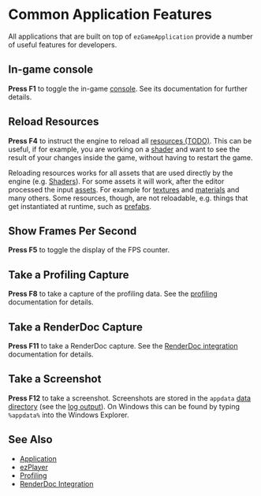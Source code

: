 # Common Application Features

All applications that are built on top of `ezGameApplication` provide a number of useful features for developers.

## In-game console

**Press F1** to toggle the in-game [console](../../debugging/console.md). See its documentation for further details.

## Reload Resources

**Press F4** to instruct the engine to reload all [resources (TODO)](../resource-management.md). This can be useful, if for example, you are working on a [shader](../../graphics/shaders/shaders-overview.md) and want to see the result of your changes inside the game, without having to restart the game.

Reloading resources works for all assets that are used directly by the engine (e.g. [Shaders](../../graphics/shaders/shaders-overview.md)). For some assets it will work, after the editor processed the input [assets](../../assets/assets-overview.md). For example for [textures](../../graphics/textures-overview.md) and [materials](../../materials/materials-overview.md) and many others. Some resources, though, are not reloadable, e.g. things that get instantiated at runtime, such as [prefabs](../../prefabs/prefabs-overview.md).

## Show Frames Per Second

**Press F5** to toggle the display of the FPS counter.

## Take a Profiling Capture

**Press F8** to take a capture of the profiling data. See the [profiling](../../performance/profiling.md) documentation for details.

## Take a RenderDoc Capture

**Press F11** to take a RenderDoc capture. See the [RenderDoc integration](../../debugging/renderdoc.md) documentation for details.

## Take a Screenshot

**Press F12** to take a screenshot. Screenshots are stored in the `appdata` [data directory](../../projects/data-directories.md) (see the [log output](../../debugging/logging.md)). On Windows this can be found by typing `%appdata%` into the Windows Explorer.

## See Also


* [Application](application.md)
* [ezPlayer](../../tools/player.md)
* [Profiling](../../performance/profiling.md)
* [RenderDoc Integration](../../debugging/renderdoc.md)
